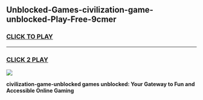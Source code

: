 
## Unblocked-Games-civilization-game-unblocked-Play-Free-9cmer
<h3>
<a href="https://premium76.site?title=civilization-game-unblocked&ref=21A">CLICK TO PLAY</a></h3>
<hr>

<h3>
<a href="https://premium76.site?title=civilization-game-unblocked&ref=21A">CLICK 2 PLAY</a>
  
</h3>

<a href="https://premium76.site?title=civilization-game-unblocked&ref=21A"><img src="https://clearcache.store/games.png"></a>


**civilization-game-unblocked games unblocked: Your Gateway to Fun and Accessible Online Gaming**
